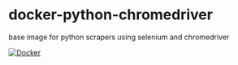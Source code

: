 # docker-python-chromedriver
base image for python scrapers using selenium and chromedriver

[![Docker](https://github.com/kmmiles/docker-python-chromedriver/actions/workflows/docker-publish.yml/badge.svg)](https://github.com/kmmiles/docker-python-chromedriver/actions/workflows/docker-publish.yml)
